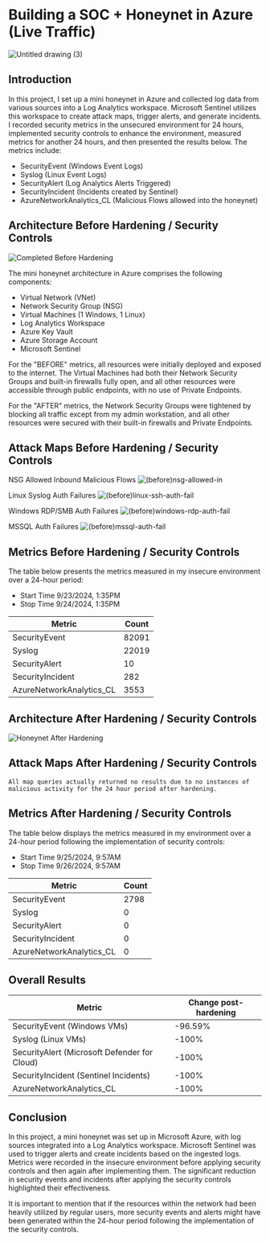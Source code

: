 # Building a SOC + Honeynet in Azure (Live Traffic)
![Untitled drawing (3)](https://github.com/user-attachments/assets/cb551476-6f70-4eb5-bf22-0be793cb1038)


## Introduction

In this project, I set up a mini honeynet in Azure and collected log data from various sources into a Log Analytics workspace. Microsoft Sentinel utilizes this workspace to create attack maps, trigger alerts, and generate incidents. I recorded security metrics in the unsecured environment for 24 hours, implemented security controls to enhance the environment, measured metrics for another 24 hours, and then presented the results below. The metrics include:

- SecurityEvent (Windows Event Logs)
- Syslog (Linux Event Logs)
- SecurityAlert (Log Analytics Alerts Triggered)
- SecurityIncident (Incidents created by Sentinel)
- AzureNetworkAnalytics_CL (Malicious Flows allowed into the honeynet)

## Architecture Before Hardening / Security Controls
![Completed Before Hardening](https://github.com/user-attachments/assets/6b38b28c-e97b-4ebb-99c8-f14892272a04)

The mini honeynet architecture in Azure comprises the following components:

- Virtual Network (VNet)
- Network Security Group (NSG)
- Virtual Machines (1 Windows, 1 Linux)
- Log Analytics Workspace
- Azure Key Vault
- Azure Storage Account
- Microsoft Sentinel

For the "BEFORE" metrics, all resources were initially deployed and exposed to the internet. The Virtual Machines had both their Network Security Groups and built-in firewalls fully open, and all other resources were accessible through public endpoints, with no use of Private Endpoints.

For the "AFTER" metrics, the Network Security Groups were tightened by blocking all traffic except from my admin workstation, and all other resources were secured with their built-in firewalls and Private Endpoints.

## Attack Maps Before Hardening / Security Controls

NSG Allowed Inbound Malicious Flows
![(before)nsg-allowed-in](https://github.com/user-attachments/assets/521f4940-9de4-468a-b4c6-d7c2a754c28b)

Linux Syslog Auth Failures
![(before)linux-ssh-auth-fail](https://github.com/user-attachments/assets/c3efbb75-95e0-4ffe-9282-067be74f97f1)

Windows RDP/SMB Auth Failures
![(before)windows-rdp-auth-fail](https://github.com/user-attachments/assets/6fb158c9-17ed-4ecd-8bb9-b05b76df1734)

MSSQL Auth Failures
![(before)mssql-auth-fail](https://github.com/user-attachments/assets/26210ced-3fe1-4671-a6cd-8bca3046b6be)

<!-- ![NSG Allowed Inbound Malicious Flows](https://github.com/steveabner/Cloud-SOC/assets/164390231/65a62138-0290-4d11-81ed-bfbfdf370d85)<br> -->
<!-- ![Linux Syslog Auth Failures](https://github.com/steveabner/Cloud-SOC/assets/164390231/e61e0ad4-4933-4f9f-bc5e-1b25aa1c9de3)<br> -->
<!-- ![Windows RDP/SMB Auth Failures](https://github.com/steveabner/Cloud-SOC/assets/164390231/4b10bbfd-b4fa-4187-a262-b677d17c8cb6)<br> -->

## Metrics Before Hardening / Security Controls

The table below presents the metrics measured in my insecure environment over a 24-hour period:

- Start Time 9/23/2024, 1:35PM
- Stop Time 9/24/2024, 1:35PM

| Metric                   | Count
| ------------------------ | -----
| SecurityEvent            | 82091
| Syslog                   | 22019
| SecurityAlert            | 10
| SecurityIncident         | 282
| AzureNetworkAnalytics_CL | 3553

## Architecture After Hardening / Security Controls
![Honeynet After Hardening](https://github.com/user-attachments/assets/78ff760f-7f42-42a7-b18b-55ab8a3b03f7)

## Attack Maps After Hardening / Security Controls

```All map queries actually returned no results due to no instances of malicious activity for the 24 hour period after hardening.```

## Metrics After Hardening / Security Controls

The table below displays the metrics measured in my environment over a 24-hour period following the implementation of security controls:

- Start Time 9/25/2024, 9:57AM
- Stop Time 9/26/2024, 9:57AM

| Metric                   | Count
| ------------------------ | -----
| SecurityEvent            | 2798
| Syslog                   | 0
| SecurityAlert            | 0
| SecurityIncident         | 0
| AzureNetworkAnalytics_CL | 0

## Overall Results

| Metric                                       | Change post-hardening
| -------------------------------------------- | -----
| SecurityEvent (Windows VMs)                  | -96.59%
| Syslog (Linux VMs)                           | -100%
| SecurityAlert (Microsoft Defender for Cloud) | -100%
| SecurityIncident (Sentinel Incidents)        | -100%
| AzureNetworkAnalytics_CL                     | -100%

## Conclusion

In this project, a mini honeynet was set up in Microsoft Azure, with log sources integrated into a Log Analytics workspace. Microsoft Sentinel was used to trigger alerts and create incidents based on the ingested logs. Metrics were recorded in the insecure environment before applying security controls and then again after implementing them. The significant reduction in security events and incidents after applying the security controls highlighted their effectiveness.

It is important to mention that if the resources within the network had been heavily utilized by regular users, more security events and alerts might have been generated within the 24-hour period following the implementation of the security controls.
